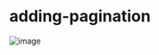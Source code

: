# adding-pagination
![image](https://github.com/user-attachments/assets/10db99b0-8ddb-41a1-b588-12201365d26a)

